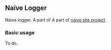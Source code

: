 ## Naive Logger
Naive logger. A part of A part of [naive site project](https://github.com/tvitas/naive-site "Naive site On Github").

### Basic usage
To do.